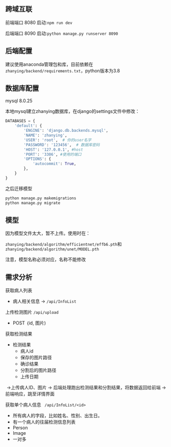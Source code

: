 ## 跨域互联


前端端口 8080 启动:`npm run dev`

后端端口 8090    启动:`python manage.py runserver 8090`

## 后端配置

建议使用anaconda管理包和库，目前依赖在`zhanying/backend/requirements.txt`，python版本为3.8

## 数据库配置

mysql 8.0.25

本地mysql建立zhanying数据库，在django的settings文件中修改：
```python
DATABASES = {
    'default': {
        'ENGINE': 'django.db.backends.mysql',
        'NAME': 'zhanying',
        'USER': 'root',  # 你的user名字
        'PASSWORD': '123456',  # 数据库密码
        'HOST': '127.0.0.1', #host
        'PORT': '3306', #使用的端口
        'OPTIONS': {
            'autocommit': True,
        },
    }
}
```
之后迁移模型

```python
python manage.py makemigrations
python manage.py migrate
```



## 模型

因为模型文件太大，暂不上传。使用时在：

`zhanying/backend/algorithm/efficientnet/effb6.pth`和`zhanying/backend/algorithm/unet/MODEL.pth`

注意，模型名称必须对应，名称不能修改

## 需求分析

获取病人列表

* 病人相关信息 -> `/api/InfoList`

上传检测图片 `/api/upload`

- POST ｛id, 图片)

获取检测结果 

- 检测结果
  - 病人id
  - 保存的图片路径
  - 确诊结果
  - 分割后的图片路径
  - 上传日期

​	->上传病人ID、图片 ->  后端处理跑出检测结果和分割结果，将数据返回给前端 -> 前端响应，跳至详情界面

获取单个病人信息 ` /api/InfoList/<id>`

- 所有病人的字段，比如姓名、性别、出生日。
- 有一个病人的往届检测信息列表
- Person
- Image
- 一对多
